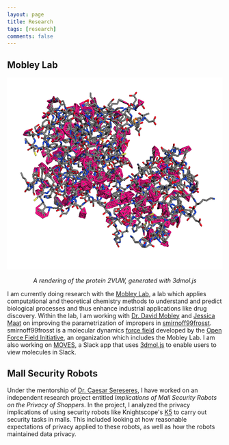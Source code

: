 ```yaml
---
layout: page
title: Research
tags: [research]
comments: false
---
```


## Mobley Lab

![2vuw](/assets/img/2vuw.png)

<center><i>A rendering of the protein 2VUW, generated with 3dmol.js</i></center>

I am currently doing research with the [Mobley Lab](https://www.mobleylab.org),
a lab which applies computational and theoretical chemistry methods to
understand and predict biological processes and thus enhance industrial
applications like drug discovery. Within the lab, I am working with [Dr. David
Mobley](https://www.mobleylab.org/people/david-mobley/) and [Jessica
Maat](https://mobleylab.org/people/jessica-maat/) on improving the
parametrization of impropers in
[smirnoff99frosst](https://github.com/openforcefield/smirnoff99Frosst).
smirnoff99frosst is a molecular dynamics [force
field](<https://en.wikipedia.org/wiki/Force_field_(chemistry)>) developed by the
[Open Force Field Initiative](https://openforcefield.org/), an organization
which includes the Mobley Lab. I am also working on
[MOVES](https://github.com/btjanaka/moves), a Slack app that uses
[3dmol.js](https://3dmol.csb.pitt.edu/) to enable users to view molecules in
Slack.

## Mall Security Robots

Under the mentorship of [Dr. Caesar
Sereseres](https://www.faculty.uci.edu/profile.cfm?faculty_id=2577), I have
worked on an independent research project entitled _Implications of Mall
Security Robots on the Privacy of Shoppers_. In the project, I analyzed the
privacy implications of using security robots like Knightscope's
[K5](https://www.knightscope.com/knightscope-k5/) to carry out security tasks in
malls. This included looking at how reasonable expectations of privacy applied
to these robots, as well as how the robots maintained data privacy.
